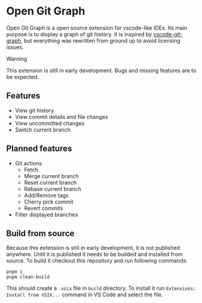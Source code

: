 # Open Git Graph

Open Git Graph is a open source extension for vscode-like IDEs. Its main purpose
is to display a graph of git history. It is inspired by [vscode-git-graph](https://github.com/mhutchie/vscode-git-graph),
but everything was rewritten from ground up to avoid licensing issues.

> [!WARNING]
> This extension is still in early development. Bugs and missing features are to
> be expected.

## Features

- View git history
- View commit details and file changes
- View uncommitted changes
- Switch current branch

## Planned features

- Git actions
  - Fetch
  - Merge current branch
  - Reset current branch
  - Rebase current branch
  - Add/Remove tags
  - Cherry pick commit
  - Revert commits
- Filter displayed branches

## Build from source

Because this extension is still in early development, it is not published
anywhere. Until it is published it needs to be builded and installed from source.
To build it checkout this repository and run following commands:

```
pnpm i
pnpm clean-build
```

This should create a `.vsix` file in `build` directory. To install it run
`Extensions: Install from VSIX...` command in VS Code and select the file.
